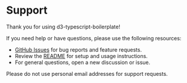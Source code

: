# Support

Thank you for using d3-typescript-boilerplate!

If you need help or have questions, please use the following resources:

- [GitHub Issues](https://github.com/roblarsen/d3-typescript-boilerplate/issues) for bug reports and feature requests.
- Review the [README](../README.MD) for setup and usage instructions.
- For general questions, open a new discussion or issue.

Please do not use personal email addresses for support requests.
